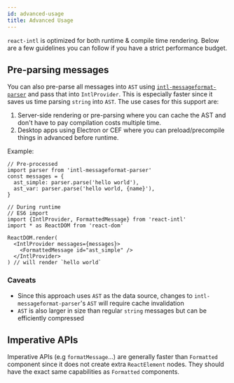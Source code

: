 ```yaml
---
id: advanced-usage
title: Advanced Usage
---
```


`react-intl` is optimized for both runtime & compile time rendering. Below are a few guidelines you can follow if you have a strict performance budget.

## Pre-parsing messages

You can also pre-parse all messages into `AST` using [`intl-messageformat-parser`](https://www.npmjs.com/package/intl-messageformat-parser) and pass that into `IntlProvider`. This is especially faster since it saves us time parsing `string` into `AST`. The use cases for this support are:

1. Server-side rendering or pre-parsing where you can cache the AST and don't have to pay compilation costs multiple time.
2. Desktop apps using Electron or CEF where you can preload/precompile things in advanced before runtime.

Example:

```tsx
// Pre-processed
import parser from 'intl-messageformat-parser'
const messages = {
  ast_simple: parser.parse('hello world'),
  ast_var: parser.parse('hello world, {name}'),
}

// During runtime
// ES6 import
import {IntlProvider, FormattedMessage} from 'react-intl'
import * as ReactDOM from 'react-dom'

ReactDOM.render(
  <IntlProvider messages={messages}>
    <FormattedMessage id="ast_simple" />
  </IntlProvider>
) // will render `hello world`
```

### Caveats

- Since this approach uses `AST` as the data source, changes to `intl-messageformat-parser`'s `AST` will require cache invalidation
- `AST` is also larger in size than regular `string` messages but can be efficiently compressed

## Imperative APIs

Imperative APIs (e.g `formatMessage`...) are generally faster than `Formatted` component since it does not create extra `ReactElement` nodes. They should have the exact same capabilities as `Formatted` components.
